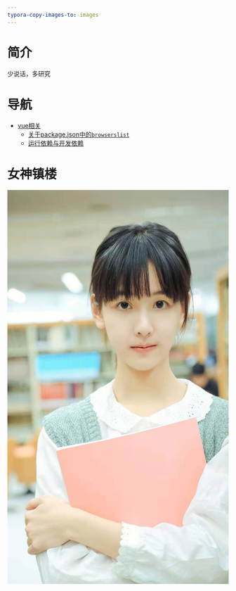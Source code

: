 ```yaml
---
typora-copy-images-to: images
---
```


# 简介

少说话，多研究

# 导航

- [vue相关](vue/README.md)
  - [关于package.json中的`browserslist`](vue/borwerlist.md)
  - [运行依赖与开发依赖](vue/dependencies.md)

# 女神镇楼

![cdl](images/cdl.jpg)

